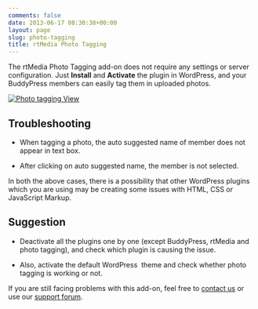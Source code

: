 ```yaml
---
comments: false
date: 2013-06-17 08:30:38+00:00
layout: page
slug: photo-tagging
title: rtMedia Photo Tagging
---
```


The rtMedia Photo Tagging add-on does not require any settings or server configuration. Just **Install** and **Activate** the plugin in WordPress, and your BuddyPress members can easily tag them in uploaded photos.

[![Photo tagging View](https://rtcamp.com/wp-content/uploads/2013/06/Selection_018-620x3141.png)](https://rtcamp.com/wp-content/uploads/2013/06/Selection_0181.png)


## Troubleshooting





	
  * When tagging a photo, the auto suggested name of member does not appear in text box.

	
  * After clicking on auto suggested name, the member is not selected.


In both the above cases, there is a possibility that other WordPress plugins which you are using may be creating some issues with HTML, CSS or JavaScript Markup.


## Suggestion





	
  * Deactivate all the plugins one by one (except BuddyPress, rtMedia and photo tagging), and check which plugin is causing the issue.

	
  * Also, activate the default WordPress  theme and check whether photo tagging is working or not.


If you are still facing problems with this add-on, feel free to [contact us](https://rtcamp.com/contact/) or use our [support forum](https://rtcamp.com/groups/buddypress-media/forum/).
